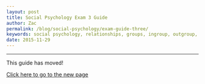 ```yaml
---
layout: post
title: Social Psychology Exam 3 Guide
author: Zac
permalink: /blog/social-psychology/exam-guide-three/
keywords: social psychology, relationships, groups, ingroup, outgroup, helping, altruism
date: 2015-11-29
---
```


-----

This guide has moved!

[Click here to go to the new page](/education/social-psychology/notes-3/)